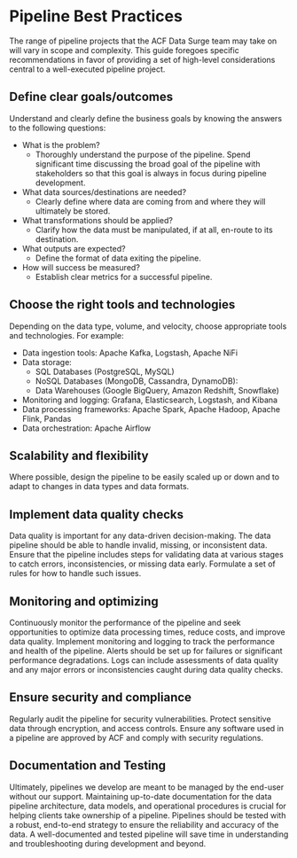 # Pipeline Best Practices

The range of pipeline projects that the ACF Data Surge team may take on will vary in scope and complexity. This guide foregoes specific recommendations in favor of providing a set of high-level considerations central to a well-executed pipeline project.

## Define clear goals/outcomes 
Understand and clearly define the business goals by knowing the answers  to the following questions:
- What is the problem?
    - Thoroughly understand the purpose of the pipeline. Spend significant time discussing the broad goal of the pipeline with stakeholders so that this goal is always in focus during pipeline development.
- What data sources/destinations are needed?
    - Clearly define where data are coming from and where they will ultimately be stored.
- What transformations should be applied?
    - Clarify how the data must be manipulated, if at all, en-route to its destination.
- What outputs are expected?
    - Define the format of data exiting the pipeline.
- How will success be measured?
    - Establish clear metrics for a successful pipeline.

## Choose the right tools and technologies
Depending on the data type, volume, and velocity, choose appropriate tools and technologies. For example: 
- Data ingestion tools: Apache Kafka, Logstash, Apache NiFi
- Data storage: 
    - SQL Databases (PostgreSQL, MySQL)
    - NoSQL Databases (MongoDB, Cassandra, DynamoDB):
    - Data Warehouses (Google BigQuery, Amazon Redshift, Snowflake)
- Monitoring and logging: Grafana, Elasticsearch, Logstash, and Kibana
- Data processing frameworks: Apache Spark, Apache Hadoop, Apache Flink, Pandas
- Data orchestration: Apache Airflow 

## Scalability and flexibility 
Where possible, design the pipeline to be easily scaled up or down and to adapt to changes in data types and data formats.

## Implement data quality checks
Data quality is important for any data-driven decision-making. The data pipeline should be able to handle invalid, missing, or inconsistent data. Ensure that the pipeline includes steps for validating data at various stages to catch errors, inconsistencies, or missing data early. Formulate a set of rules for how to handle such issues.

## Monitoring and optimizing
Continuously monitor the performance of the pipeline and seek opportunities to optimize data processing times, reduce costs, and improve data quality. Implement monitoring and logging to track the performance and health of the pipeline. Alerts should be set up for failures or significant performance degradations. Logs can include assessments of data quality and any major errors or inconsistencies caught during data quality checks.

## Ensure security and compliance
Regularly audit the pipeline for security vulnerabilities. Protect sensitive data through encryption, and access controls. Ensure any software used in a pipeline are approved by ACF and comply with security regulations. 

## Documentation and Testing
Ultimately, pipelines we develop are meant to be managed by the end-user without our support. Maintaining up-to-date documentation for the data pipeline architecture, data models, and operational procedures is crucial for helping clients take ownership of a pipeline. Pipelines should be tested with a robust, end-to-end strategy to ensure the reliability and accuracy of the data. A well-documented and tested pipeline will save time in understanding and troubleshooting during development and beyond.
